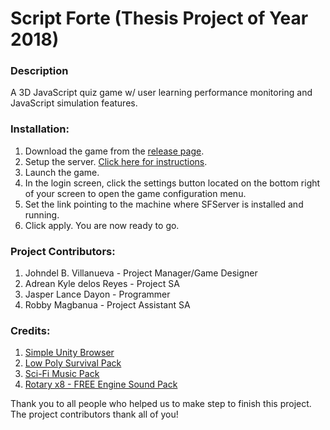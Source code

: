 # Script Forte (Thesis Project of Year 2018)

### Description
A 3D JavaScript quiz game w/ user learning performance monitoring and JavaScript simulation features.

### Installation:
1. Download the game from the [release page](https://github.com/jdistro07/ScriptForte/releases).
2. Setup the server. [Click here for instructions](https://github.com/skildfrix/SFServer).
3. Launch the game.
4. In the login screen, click the settings button located on the bottom right of your screen to open the game configuration menu.
5. Set the link pointing to the machine where SFServer is installed and running.
6. Click apply. You are now ready to go.

### Project Contributors:
1. Johndel B. Villanueva - Project Manager/Game Designer
2. Adrean Kyle delos Reyes - Project SA
3. Jasper Lance Dayon - Programmer
4. Robby Magbanua - Project Assistant SA

### Credits:
1. [Simple Unity Browser](https://bitbucket.org/vitaly_chashin/simpleunitybrowser/src/default/)
2. [Low Poly Survival Pack](https://assetstore.unity.com/packages/3d/props/lowpoly-survival-pack-137336)
3. [Sci-Fi Music Pack](https://assetstore.unity.com/packages/audio/music/electronic/sci-fi-music-loops-pack-120186)
4. [Rotary x8 - FREE Engine Sound Pack](https://assetstore.unity.com/packages/audio/sound-fx/transportation/rotary-x8-free-engine-sound-pack-106119)

Thank you to all people who helped us to make step to finish this project. The project contributors thank all of you!
